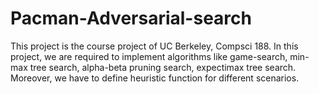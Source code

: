 # Pacman-Adversarial-search
This project is the course project of UC Berkeley, Compsci 188.
In this project, we are required to implement algorithms like game-search, min-max tree search, alpha-beta pruning search, expectimax tree search.
Moreover, we have to define heuristic function for different scenarios.
